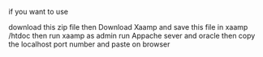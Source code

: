 if you want to use 

download this zip file 
then Download Xaamp and save this file in xaamp /htdoc
then run xaamp as admin
run Appache sever and oracle 
then copy the localhost port number and paste on browser
